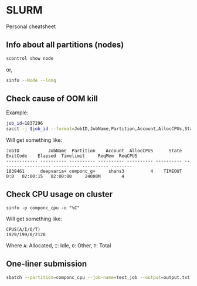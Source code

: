 # SLURM
Personal cheatsheet

## Info about all partitions (nodes)
```bash
scontrol show node
```
or,
```bash
sinfo --Node --long
```

## Check cause of OOM kill
Example:
```bash
job_id=1837296
sacct -j $job_id --format=JobID,JobName,Partition,Account,AllocCPUs,State,ExitCode,Elapsed,TimeLimit,ReqMem,ReqCPUS
```
Will get something like:
```
JobID           JobName  Partition    Account  AllocCPUS      State ExitCode    Elapsed  Timelimit     ReqMem  ReqCPUS
------------ ---------- ---------- ---------- ---------- ---------- -------- ---------- ---------- ---------- --------
1838461      deepvaria+ componc_g+     shahs3          4    TIMEOUT      0:0   02:00:15   02:00:00     24000M        4
```

## Check CPU usage on cluster
```
sinfo -p componc_cpu -o "%C"
```
Will get something like:
```
CPUS(A/I/O/T)
1929/199/0/2128
```
Where `A`: Allocated, `I`: Idle, `O`: Other, `T`: Total

## One-liner submission
```bash
sbatch --partition=componc_cpu --job-name=test_job --output=output.txt --ntasks=1 --time=00:00:15 --mem=10MB --wrap="sleep 10"
```
